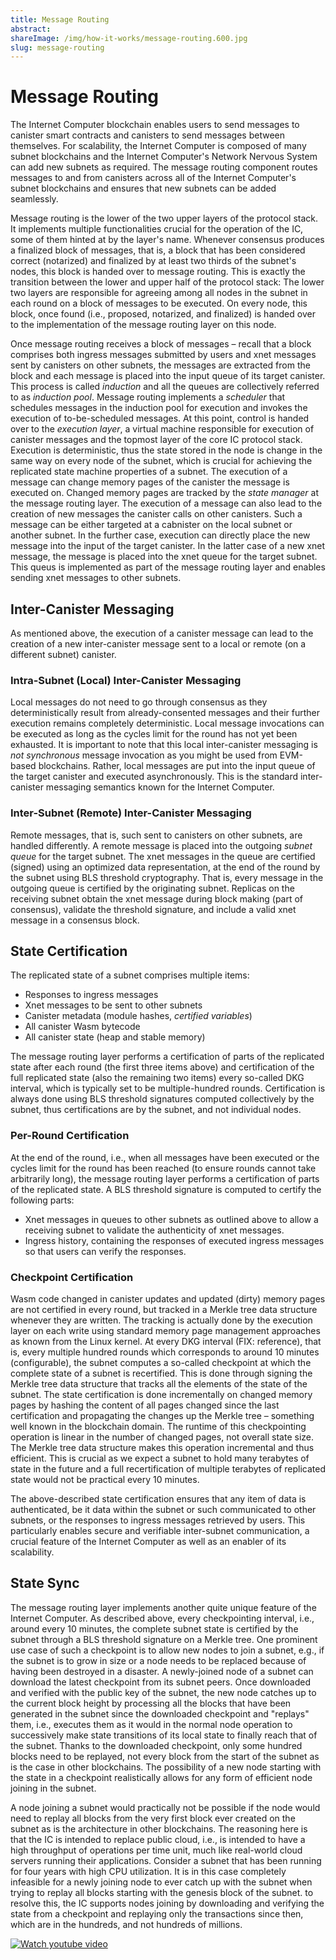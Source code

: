 ```yaml
---
title: Message Routing
abstract: 
shareImage: /img/how-it-works/message-routing.600.jpg
slug: message-routing
---
```


# Message Routing

The Internet Computer blockchain enables users to send messages to canister smart contracts and canisters to send messages between themselves. For scalability, the Internet Computer is composed of many subnet blockchains and the Internet Computer's Network Nervous System can add new subnets as required. The message routing component routes messages to and from canisters across all of the Internet Computer's subnet blockchains and ensures that new subnets can be added seamlessly.

Message routing is the lower of the two upper layers of the protocol stack. It implements multiple functionalities crucial for the operation of the IC, some of them hinted at by the layer's name.
Whenever consensus produces a finalized block of messages, that is, a block that has been considered correct (notarized) and finalized by at least two thirds of the subnet's nodes, this block is handed over to message routing.
This is exactly the transition between the lower and upper half of the protocol stack: The lower two layers are responsible for agreeing among all nodes in the subnet in each round on a block of messages to be executed.
On every node, this block, once found (i.e., proposed, notarized, and finalized) is handed over to the implementation of the message routing layer on this node.

Once message routing receives a block of messages – recall that a block comprises both ingress messages submitted by users and xnet messages sent by canisters on other subnets, the messages are extracted from the block and each message is placed into the input queue of its target canister.
This process is called *induction* and all the queues are collectively referred to as *induction pool*.
Message routing implements a *scheduler* that schedules messages in the induction pool for execution and invokes the execution of to-be-scheduled messages. At this point, control is handed over to the *execution layer*, a virtual machine responsible for execution of canister messages and the topmost layer of the core IC protocol stack.
Execution is deterministic, thus the state stored in the node is change in the same way on every node of the subnet, which is crucial for achieving the replicated state machine properties of a subnet.
The execution of a message can change memory pages of the canister the message is executed on.
Changed memory pages are tracked by the *state manager* at the message routing layer.
The execution of a message can also lead to the creation of new messages the canister calls on other canisters.
Such a message can be either targeted at a cabnister on the local subnet or another subnet.
In the further case, execution can directly place the new message into the input of the target canister.
In the latter case of a new xnet message, the message is placed into the xnet queue for the target subnet.
This queus is implemented as part of the message routing layer and enables sending xnet messages to other subnets.

## Inter-Canister Messaging

As mentioned above, the execution of a canister message can lead to the creation of a new inter-canister message sent to a local or remote (on a different subnet) canister.

### Intra-Subnet (Local) Inter-Canister Messaging

Local messages do not need to go through consensus as they deterministically result from already-consented messages and their further execution remains completely deterministic.
Local message invocations can be executed as long as the cycles limit for the round has not yet been exhausted.
It is important to note that this local inter-canister messaging is *not synchronous* message invocation as you might be used from EVM-based blockchains.
Rather, local messages are put into the input queue of the target canister and executed asynchronously.
This is the standard inter-canister messaging semantics known for the Internet Computer.

### Inter-Subnet (Remote) Inter-Canister Messaging

Remote messages, that is, such sent to canisters on other subnets, are handled differently.
A remote message is placed into the outgoing *subnet queue* for the target subnet.
The xnet messages in the queue are certified (signed) using an optimized data representation, at the end of the round by the subnet using BLS threshold cryptography.
That is, every message in the outgoing queue is certified by the originating subnet.
Replicas on the receiving subnet obtain the xnet message during block making (part of consensus), validate the threshold signature, and include a valid xnet message in a consensus block.

## State Certification

The replicated state of a subnet comprises multiple items:
* Responses to ingress messages
* Xnet messages to be sent to other subnets
* Canister metadata (module hashes, *certified variables*)
* All canister Wasm bytecode
* All canister state (heap and stable memory)

The message routing layer performs a certification of parts of the replicated state after each round (the first three items above) and certification of the full replicated state (also the remaining two items) every so-called DKG interval, which is typically set to be multiple-hundred rounds.
Certification is always done using BLS threshold signatures computed collectively by the subnet, thus certifications are by the subnet, and not individual nodes.

### Per-Round Certification

At the end of the round, i.e., when all messages have been executed or the cycles limit for the round has been reached (to ensure rounds cannot take arbitrarily long), the message routing layer performs a certification of parts of the replicated state.
A BLS threshold signature is computed to certify the following parts:
* Xnet messages in queues to other subnets as outlined above to allow a receiving subnet to validate the authenticity of xnet messages.
* Ingress history, containing the responses of executed ingress messages so that users can verify the responses.

### Checkpoint Certification

Wasm code changed in canister updates and updated (dirty) memory pages are not certified in every round, but tracked in a Merkle tree data structure whenever they are written.
The tracking is actually done by the execution layer on each write using standard memory page management approaches as known from the Linux kernel.
At every DKG interval (FIX: reference), that is, every multiple hundred rounds which corresponds to around 10 minutes (configurable), the subnet computes a so-called checkpoint at which the complete state of a subnet is recertified.
This is done through signing the Merkle tree data structure that tracks all the elements of the state of the subnet.
The state certification is done incrementally on changed memory pages by hashing the content of all pages changed since the last certification and propagating the changes up the Merkle tree – something well known in the blockchain domain.
The runtime of this checkpointing operation is linear in the number of changed pages, not overall state size.
The Merkle tree data structure makes this operation incremental and thus efficient.
This is crucial as we expect a subnet to hold many terabytes of state in the future and a full recertification of multiple terabytes of replicated state would not be practical every 10 minutes.

The above-described state certification ensures that any item of data is authenticated, be it data within the subnet or such communicated to other subnets, or the responses to ingress messages retrieved by users.
This particularly enables secure and verifiable inter-subnet communication, a crucial feature of the Internet Computer as well as an enabler of its scalability.

## State Sync

The message routing layer implements another quite unique feature of the Internet Computer.
As described above, every checkpointing interval, i.e., around every 10 minutes, the complete subnet state is certified by the subnet through a BLS threshold signature on a Merkle tree.
One prominent use case of such a checkpoint is to allow new nodes to join a subnet, e.g., if the subnet is to grow in size or a node needs to be replaced because of having been destroyed in a disaster.
A newly-joined node of a subnet can download the latest checkpoint from its subnet peers.
Once downloaded and verified with the public key of the subnet, the new node catches up to the current block height by processing all the blocks that have been generated in the subnet since the downloaded checkpoint and "replays" them, i.e., executes them as it would in the normal node operation to successively make state transitions of its local state to finally reach that of the subnet.
Thanks to the downloaded checkpoint, only some hundred blocks need to be replayed, not every block from the start of the subnet as is the case in other blockchains.
The possibility of a new node starting with the state in a checkpoint realistically allows for any form of efficient node joining in the subnet.

A node joining a subnet would practically not be possible if the node would need to replay all blocks from the very first block ever created on the subnet as is the architecture in other blockchains.
The reasoning here is that the IC is intended to replace public cloud, i.e., is intended to have a high throughput of operations per time unit, much like real-world cloud servers running their applications.
Consider a subnet that has been running for four years with high CPU utilization.
It is in this case completely infeasible for a newly joining node to ever catch up with the subnet when trying to replay all blocks starting with the genesis block of the subnet.
to resolve this, the IC supports nodes joining by downloading and verifying the state from a checkpoint and replaying only the transactions since then, which are in the hundreds, and not hundreds of millions.

[![Watch youtube video](https://img.youtube.com/vi/YexfeByBXlo/0.jpg)](https://www.youtube.com/watch?v=YexfeByBXlo)
